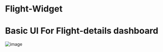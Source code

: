# Flight-Widget
# Basic UI For Flight-details dashboard

![image](https://user-images.githubusercontent.com/79619620/204107911-a690aa66-639b-4bdd-a092-db151cd28a3a.png)
